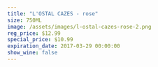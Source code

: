 ```yaml
---
title: "L'OSTAL CAZES - rose"
size: 750ML
image: /assets/images/l-ostal-cazes-rose-2.png
reg_price: $12.99
special_price: $10.99
expiration_date: 2017-03-29 00:00:00
show_wine: false
---
```



